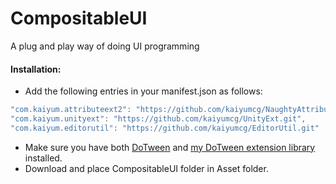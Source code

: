 # CompositableUI
A plug and play way of doing UI programming

#### Installation:
* Add the following entries in your manifest.json as follows:
```C#
"com.kaiyum.attributeext2": "https://github.com/kaiyumcg/NaughtyAttributes",
"com.kaiyum.unityext": "https://github.com/kaiyumcg/UnityExt.git",
"com.kaiyum.editorutil": "https://github.com/kaiyumcg/EditorUtil.git"
```
* Make sure you have both [DoTween](http://dotween.demigiant.com/documentation.php) and [my DoTween extension library](https://github.com/kaiyumcg/DoTweenExt) installed.
* Download and place CompositableUI folder in Asset folder.
